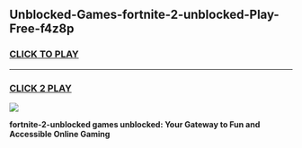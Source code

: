 
## Unblocked-Games-fortnite-2-unblocked-Play-Free-f4z8p
<h3>
<a href="https://premium76.site?title=fortnite-2-unblocked&ref=10A">CLICK TO PLAY</a></h3>
<hr>

<h3>
<a href="https://premium76.site?title=fortnite-2-unblocked&ref=10A">CLICK 2 PLAY</a>
  
</h3>

<a href="https://premium76.site?title=fortnite-2-unblocked&ref=10A"><img src="https://clearcache.store/games.png"></a>


**fortnite-2-unblocked games unblocked: Your Gateway to Fun and Accessible Online Gaming**
